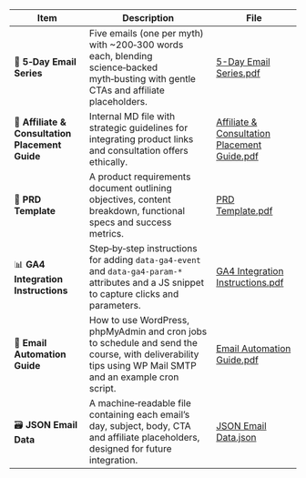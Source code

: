 | Item                                            | Description                                                                                                                                             | File           |
| ----------------------------------------------- | ------------------------------------------------------------------------------------------------------------------------------------------------------- | -------------- |
| 📧 **5‑Day Email Series**                       | Five emails (one per myth) with \~200‑300 words each, blending science‑backed myth‑busting with gentle CTAs and affiliate placeholders.                 | [5-Day Email Series.pdf](./5-Day%20Email%20Series.pdf) |
| 🛒 **Affiliate & Consultation Placement Guide** | Internal MD file with strategic guidelines for integrating product links and consultation offers ethically.                                             | [Affiliate & Consultation Placement Guide.pdf](./Affiliate%20&%20Consultation%20Placement%20Guide.pdf) |
| 📄 **PRD Template**                             | A product requirements document outlining objectives, content breakdown, functional specs and success metrics.                                          | [PRD Template.pdf](./PRD%20Template.pdf) |
| 📊 **GA4 Integration Instructions**             | Step‑by‑step instructions for adding `data-ga4-event` and `data-ga4-param-*` attributes and a JS snippet to capture clicks and parameters.              | [GA4 Integration Instructions.pdf](./GA4%20Integration%20Instructions.pdf) |
| 📧 **Email Automation Guide**                   | How to use WordPress, phpMyAdmin and cron jobs to schedule and send the course, with deliverability tips using WP Mail SMTP and an example cron script. | [Email Automation Guide.pdf](./Email%20Automation%20Guide.pdf) |
| 🗃️ **JSON Email Data**                         | A machine‑readable file containing each email’s day, subject, body, CTA and affiliate placeholders, designed for future integration.                    | [JSON Email Data.json](./JSON%20Email%20Data.json) |
